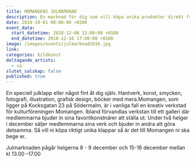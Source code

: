 ```yaml
---
title: MOMANGENS JULMARKNAD
description: En marknad för dig som vill köpa unika produkter direkt från formgivarna.
date: 2018-10-01 00:00:00 +0200
event_data:
  start_datetime: 2018-12-08 13:00:00 +0100
  end_datetime: 2018-12-16 17:00:00 +0100
image: /images/events/julmarknad2018.jpg
link:
categories: bildkonst
deltagande_artists:
  - va
slutet_salskap: false
published: true
---
```


En speciell julklapp eller n&aring;got fint &aring;t dig sj&auml;lv. Hantverk, konst, smycken, fotografi, illustration, grafisk design, böcker med mera.Momangen, som ligger p&aring; Kocksgatan 23 p&aring; Södermalm, &auml;r i vanliga fall en kreativ verkstad för kulturföreningen Momangen. Ibland förvandlas verkstan till ett galleri d&auml;r medlemmarna bjuder in sina favoritkonstn&auml;rer att st&auml;lla ut. Under tv&aring; helger i december s&auml;ljer medlemmarna sina verk och bjuder in andra att göra detsamma. S&aring; vill ni köpa riktigt unika klappar s&aring; &auml;r det till Momangen ni ska bege er.

Julmarknaden p&aring;g&aring;r helgerna 8 - 9 december och 15-16 december mellan kl 13.00 –17.00